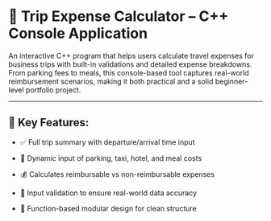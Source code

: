 # 🚗 Trip Expense Calculator – C++ Console Application

An interactive C++ program that helps users calculate travel expenses for business trips with built-in validations and detailed expense breakdowns. From parking fees to meals, this console-based tool captures real-world reimbursement scenarios, making it both practical and a solid beginner-level portfolio project.

---

## 📌 Key Features:
- ✅ Full trip summary with departure/arrival time input

- 🚕 Dynamic input of parking, taxi, hotel, and meal costs

- 💰 Calculates reimbursable vs non-reimbursable expenses

- 🎯 Input validation to ensure real-world data accuracy

- 🔁 Function-based modular design for clean structure
